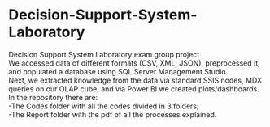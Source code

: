 # Decision-Support-System-Laboratory &nbsp;
Decision Support System Laboratory exam group project<br>
We accessed data of different formats (CSV, XML, JSON), preprocessed it, and populated a database using SQL Server Management Studio. <br>
Next, we extracted knowledge from the data via standard SSIS nodes, MDX queries on our OLAP cube, and via Power BI we created plots/dashboards. <br>
In the repository there are:<br>
-The Codes folder with all the codes divided in 3 folders;<br>
-The Report folder with the pdf of all the processes explained.

